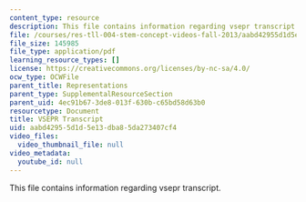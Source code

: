 ```yaml
---
content_type: resource
description: This file contains information regarding vsepr transcript.
file: /courses/res-tll-004-stem-concept-videos-fall-2013/aabd42955d1d5e13dba85da273407cf4_MITRES_TLL-004F13_VSEPR.pdf
file_size: 145985
file_type: application/pdf
learning_resource_types: []
license: https://creativecommons.org/licenses/by-nc-sa/4.0/
ocw_type: OCWFile
parent_title: Representations
parent_type: SupplementalResourceSection
parent_uid: 4ec91b67-3de8-013f-630b-c65bd58d63b0
resourcetype: Document
title: VSEPR Transcript
uid: aabd4295-5d1d-5e13-dba8-5da273407cf4
video_files:
  video_thumbnail_file: null
video_metadata:
  youtube_id: null
---
```

This file contains information regarding vsepr transcript.